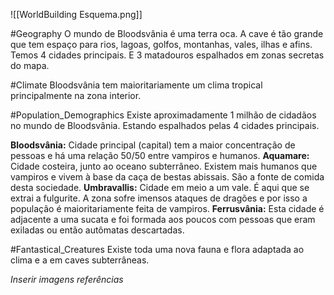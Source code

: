 ![[WorldBuilding Esquema.png]]

#Geography O mundo de Bloodsvânia é uma terra oca. A cave é tão grande que tem espaço para rios, lagoas, golfos, montanhas, vales, ilhas e afins. Temos 4 cidades principais. E 3 matadouros espalhados em zonas secretas do mapa.

#Climate Bloodsvânia tem maioritariamente um clima tropical principalmente na zona interior.

#Population_Demographics Existe aproximadamente 1 milhão de cidadãos no mundo de Bloodsvânia. Estando espalhados pelas 4 cidades principais.

**Bloodsvânia:** Cidade principal (capital) tem a maior concentração de pessoas e há uma relação 50/50 entre vampiros e humanos.
**Aquamare:** Cidade costeira, junto ao oceano subterrâneo. Existem mais humanos que vampiros e vivem à base da caça de bestas abissais. São a fonte de comida desta sociedade.
**Umbravallis:** Cidade em meio a um vale. É aqui que se extrai a fulgurite. A zona sofre imensos ataques de dragões e por isso a população é maioritariamente feita de vampiros.
**Ferrusvânia:** Esta cidade é adjacente a uma sucata e foi formada aos poucos com pessoas que eram exiladas ou então autômatas descartadas.

#Fantastical_Creatures Existe toda uma nova fauna e flora adaptada ao clima e a em caves subterrâneas.

_Inserir imagens referências_